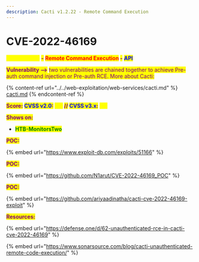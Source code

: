 ```yaml
---
description: Cacti v1.2.22 - Remote Command Execution
---
```


# CVE-2022-46169

<mark style="color:yellow;">**Cacti v1.2.22**</mark> <mark style="color:purple;">**-**</mark> <mark style="color:red;">**Remote Command Execution**</mark>**&#x20;**<mark style="color:purple;">**-**</mark> <mark style="color:blue;">**API**</mark>

<mark style="color:purple;">**Vulnerability -->**</mark> <mark style="color:purple;"></mark><mark style="color:purple;">two vulnerabilities are chained together to achieve Pre-auth command injection or Pre-auth RCE. More about Cacti:</mark>

{% content-ref url="../../web-exploitation/web-services/cacti.md" %}
[cacti.md](../../web-exploitation/web-services/cacti.md)
{% endcontent-ref %}

<mark style="color:purple;">**Score:**</mark>**&#x20;**<mark style="color:blue;">**CVSS v2.0**</mark><mark style="color:purple;">**:**</mark>**&#x20;**<mark style="color:yellow;">**`N/A`**</mark>**&#x20;**<mark style="color:purple;">**//**</mark>**&#x20;**<mark style="color:blue;">**CVSS v3.x**</mark><mark style="color:purple;">**:**</mark>**&#x20;**<mark style="color:yellow;">**`9.8`**</mark>

<mark style="color:purple;">**Shows on:**</mark>

* <mark style="color:green;">**HTB-MonitorsTwo**</mark>

<mark style="color:purple;">**POC:**</mark>

{% embed url="https://www.exploit-db.com/exploits/51166" %}

<mark style="color:purple;">**POC:**</mark>

{% embed url="https://github.com/N1arut/CVE-2022-46169_POC" %}

<mark style="color:purple;">**POC:**</mark>

{% embed url="https://github.com/ariyaadinatha/cacti-cve-2022-46169-exploit" %}

<mark style="color:purple;">**Resources:**</mark>

{% embed url="https://defense.one/d/62-unauthenticated-rce-in-cacti-cve-2022-46169" %}

{% embed url="https://www.sonarsource.com/blog/cacti-unauthenticated-remote-code-execution/" %}
